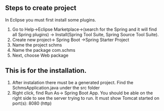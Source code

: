 ## Steps to create project

In Eclipse you must first install some plugins.

1. Go to Help->Eclipse Marketplace->(search for the Spring and it will find all Spring plugins)
    -> Install(Spring Tool Suite, Spring Source Tool Suite).
1. Create new project-> Spring Boot ->Spring Starter Project
2. Name the project schms
3. Name the package com.schms
4. Next, choose Web package

## This is for the installation.

1. After instalation there must be a generated project. Find the SchmsApplication.java under the src folder
2. Right click, find Run As-> Spring Boot App. You should be able on the right side to see the server
trying to run. It must show Tomcat started on port(s): 8080 (http)